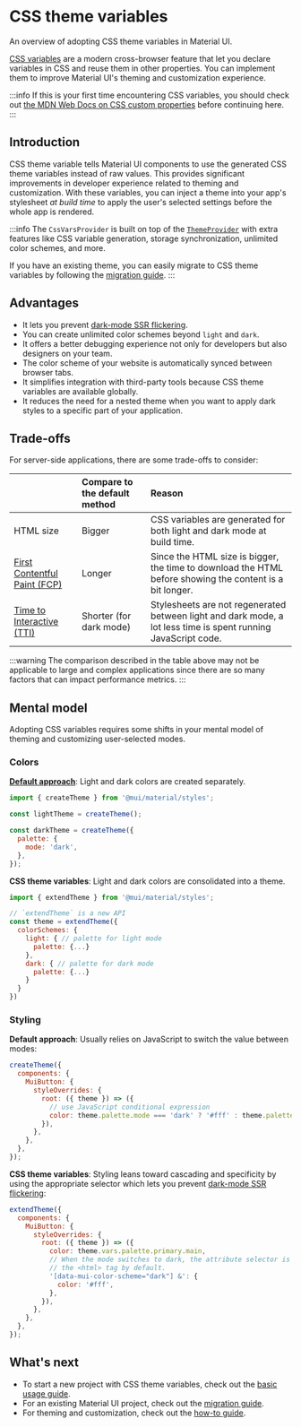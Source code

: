 # CSS theme variables

<p class="description">An overview of adopting CSS theme variables in Material UI.</p>

[CSS variables](https://www.w3.org/TR/css-variables-1/) are a modern cross-browser feature that let you declare variables in CSS and reuse them in other properties.
You can implement them to improve Material UI's theming and customization experience.

:::info
If this is your first time encountering CSS variables, you should check out [the MDN Web Docs on CSS custom properties](https://developer.mozilla.org/en-US/docs/Web/CSS/Using_CSS_custom_properties) before continuing here.
:::

## Introduction

CSS theme variable tells Material UI components to use the generated CSS theme variables instead of raw values. This provides significant improvements in developer experience related to theming and customization.
With these variables, you can inject a theme into your app's stylesheet _at build time_ to apply the user's selected settings before the whole app is rendered.

:::info
The `CssVarsProvider` is built on top of the [`ThemeProvider`](/material-ui/customization/theming/#themeprovider) with extra features like CSS variable generation, storage synchronization, unlimited color schemes, and more.

If you have an existing theme, you can easily migrate to CSS theme variables by following the [migration guide](/material-ui/migration/migration-css-theme-variables/).
:::

## Advantages

- It lets you prevent [dark-mode SSR flickering](https://github.com/mui/material-ui/issues/27651).
- You can create unlimited color schemes beyond `light` and `dark`.
- It offers a better debugging experience not only for developers but also designers on your team.
- The color scheme of your website is automatically synced between browser tabs.
- It simplifies integration with third-party tools because CSS theme variables are available globally.
- It reduces the need for a nested theme when you want to apply dark styles to a specific part of your application.

## Trade-offs

For server-side applications, there are some trade-offs to consider:

|                                                              | Compare to the default method | Reason                                                                                                         |
| :----------------------------------------------------------- | :---------------------------- | :------------------------------------------------------------------------------------------------------------- |
| HTML size                                                    | Bigger                        | CSS variables are generated for both light and dark mode at build time.                                        |
| [First Contentful Paint (FCP)](https://web.dev/articles/fcp) | Longer                        | Since the HTML size is bigger, the time to download the HTML before showing the content is a bit longer.       |
| [Time to Interactive (TTI)](https://web.dev/articles/tti)    | Shorter (for dark mode)       | Stylesheets are not regenerated between light and dark mode, a lot less time is spent running JavaScript code. |

:::warning
The comparison described in the table above may not be applicable to large and complex applications since there are so many factors that can impact performance metrics.
:::

## Mental model

Adopting CSS variables requires some shifts in your mental model of theming and customizing user-selected modes.

### Colors

**[Default approach](/material-ui/customization/dark-mode/)**: Light and dark colors are created separately.

```js
import { createTheme } from '@mui/material/styles';

const lightTheme = createTheme();

const darkTheme = createTheme({
  palette: {
    mode: 'dark',
  },
});
```

**CSS theme variables**: Light and dark colors are consolidated into a theme.

```js
import { extendTheme } from '@mui/material/styles';

// `extendTheme` is a new API
const theme = extendTheme({
  colorSchemes: {
    light: { // palette for light mode
      palette: {...}
    },
    dark: { // palette for dark mode
      palette: {...}
    }
  }
})
```

### Styling

**Default approach**: Usually relies on JavaScript to switch the value between modes:

```js
createTheme({
  components: {
    MuiButton: {
      styleOverrides: {
        root: ({ theme }) => ({
          // use JavaScript conditional expression
          color: theme.palette.mode === 'dark' ? '#fff' : theme.palette.primary.main,
        }),
      },
    },
  },
});
```

**CSS theme variables**: Styling leans toward cascading and specificity by using the appropriate selector which lets you prevent [dark-mode SSR flickering](https://github.com/mui/material-ui/issues/27651):

```js
extendTheme({
  components: {
    MuiButton: {
      styleOverrides: {
        root: ({ theme }) => ({
          color: theme.vars.palette.primary.main,
          // When the mode switches to dark, the attribute selector is attached to
          // the <html> tag by default.
          '[data-mui-color-scheme="dark"] &': {
            color: '#fff',
          },
        }),
      },
    },
  },
});
```

## What's next

- To start a new project with CSS theme variables, check out the [basic usage guide](/material-ui/customization/css-theme-variables/usage/).
- For an existing Material UI project, check out the [migration guide](/material-ui/migration/migration-css-theme-variables/).
- For theming and customization, check out the [how-to guide](/material-ui/customization/css-theme-variables/customization/).
